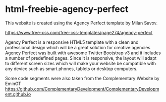 # html-freebie-agency-perfect
This website is created using the Agency Perfect template by Milan Savov.

https://www.free-css.com/free-css-templates/page274/agency-perfect

Agency Perfect is a responsive HTML5 template with a clean and professional design which will be a great solution for creative agencies. Agency Perfect was built with awesome Twitter Bootstrap v3 and it includes a number of predefined pages. Since it is responsive, the layout will adapt to different screen sizes which will make your website be compatible with any device such as smart phones, tablets or desktop computers.

Some code segments were also taken from the Complementary Website by EminGT https://github.com/ComplementaryDevelopment/ComplementaryDevelopment.github.io